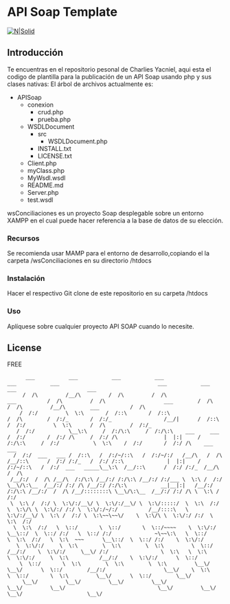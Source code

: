 # API Soap Template

[![N|Solid](https://cldup.com/dTxpPi9lDf.thumb.png)](https://nodesource.com/products/nsolid)


## Introducción
Te encuentras en el repositorio pesonal de Charlies Yacniel, aqui esta el codigo de plantilla para la publicación de un API Soap usando php y sus clases nativas:
El árbol de archivos actualmente es:
  - APISoap
    - conexion
        - crud.php
        - prueba.php
    - WSDLDocument
        - src
            - WSDLDocument.php 
        - INSTALL.txt
        - LICENSE.txt
    - Client.php
    - myClass.php
    - MyWsdl.wsdl
    - README.md
    - Server.php
    - test.wsdl

wsConciliaciones es un proyecto Soap desplegable sobre un entorno XAMPP en el cual puede hacer referencia a la base de datos de su elección.

### Recursos
Se recomienda usar MAMP para el entorno de desarrollo,copiando el la carpeta /wsConciliaciones en su directorio /htdocs

### Instalación

Hacer el respectivo Git clone de este repositorio en su carpeta /htdocs

### Uso
Aplíquese sobre cualquier proyecto API SOAP cuando lo necesite.

License
----
FREE
```Text
      ___           ___           ___           ___                                     ___           ___                                ___           ___           ___                       ___                   
     /  /\         /__/\         /  /\         /  /\                      ___          /  /\         /  /\                   ___        /  /\         /  /\         /__/\        ___          /  /\                  
    /  /:/         \  \:\       /  /::\       /  /::\                    /  /\        /  /:/_       /  /:/_                 /__/|      /  /::\       /  /:/         \  \:\      /  /\        /  /:/_                 
   /  /:/           \__\:\     /  /:/\:\     /  /:/\:\    ___     ___   /  /:/       /  /:/ /\     /  /:/ /\               |  |:|     /  /:/\:\     /  /:/           \  \:\    /  /:/       /  /:/ /\    ___     ___ 
  /  /:/  ___   ___ /  /::\   /  /:/~/::\   /  /:/~/:/   /__/\   /  /\ /__/::\      /  /:/ /:/_   /  /:/ /::\              |  |:|    /  /:/~/::\   /  /:/  ___   _____\__\:\  /__/::\      /  /:/ /:/_  /__/\   /  /\
 /__/:/  /  /\ /__/\  /:/\:\ /__/:/ /:/\:\ /__/:/ /:/___ \  \:\ /  /:/ \__\/\:\__  /__/:/ /:/ /\ /__/:/ /:/\:\           __|__|:|   /__/:/ /:/\:\ /__/:/  /  /\ /__/::::::::\ \__\/\:\__  /__/:/ /:/ /\ \  \:\ /  /:/
 \  \:\ /  /:/ \  \:\/:/__\/ \  \:\/:/__\/ \  \:\/:::::/  \  \:\  /:/     \  \:\/\ \  \:\/:/ /:/ \  \:\/:/~/:/          /__/::::\   \  \:\/:/__\/ \  \:\ /  /:/ \  \:\~~\~~\/    \  \:\/\ \  \:\/:/ /:/  \  \:\  /:/ 
  \  \:\  /:/   \  \::/       \  \::/       \  \::/~~~~    \  \:\/:/       \__\::/  \  \::/ /:/   \  \::/ /:/              ~\~~\:\   \  \::/       \  \:\  /:/   \  \:\  ~~~      \__\::/  \  \::/ /:/    \  \:\/:/  
   \  \:\/:/     \  \:\        \  \:\        \  \:\         \  \::/        /__/:/    \  \:\/:/     \__\/ /:/                 \  \:\   \  \:\        \  \:\/:/     \  \:\          /__/:/    \  \:\/:/      \  \::/   
    \  \::/       \  \:\        \  \:\        \  \:\         \__\/         \__\/      \  \::/        /__/:/                   \__\/    \  \:\        \  \::/       \  \:\         \__\/      \  \::/        \__\/    
     \__\/         \__\/         \__\/         \__\/                                   \__\/         \__\/                              \__\/         \__\/         \__\/                     \__\/                  

```